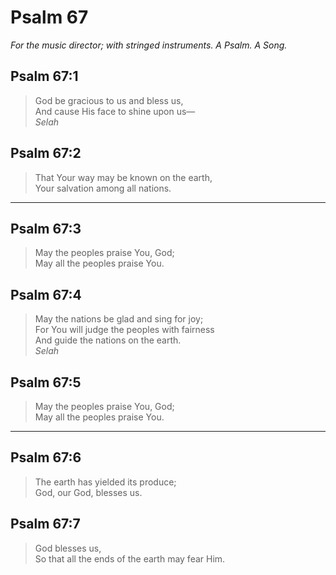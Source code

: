 # Psalm 67

_For the music director; with stringed instruments. A Psalm. A Song._

## Psalm 67:1

> God be gracious to us and bless us,  
> And cause His face to shine upon us—  
> _Selah_

## Psalm 67:2

> That Your way may be known on the earth,  
> Your salvation among all nations.

---

## Psalm 67:3

> May the peoples praise You, God;  
> May all the peoples praise You.

## Psalm 67:4

> May the nations be glad and sing for joy;  
> For You will judge the peoples with fairness  
> And guide the nations on the earth.  
> _Selah_

## Psalm 67:5

> May the peoples praise You, God;  
> May all the peoples praise You.

---

## Psalm 67:6

> The earth has yielded its produce;  
> God, our God, blesses us.

## Psalm 67:7

> God blesses us,  
> So that all the ends of the earth may fear Him.
